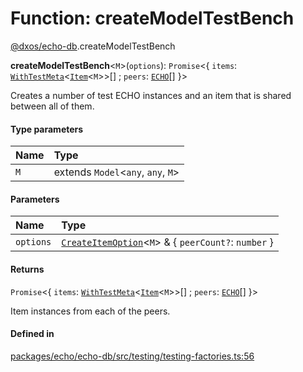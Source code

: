 # Function: createModelTestBench

[@dxos/echo-db](../modules/dxos_echo_db.md).createModelTestBench

**createModelTestBench**<`M`\>(`options`): `Promise`<{ `items`: [`WithTestMeta`](../types/dxos_echo_db.WithTestMeta.md)<[`Item`](../classes/dxos_echo_db.Item.md)<`M`\>\>[] ; `peers`: [`ECHO`](../classes/dxos_echo_db.ECHO.md)[]  }\>

Creates a number of test ECHO instances and an item that is shared between all of them.

#### Type parameters

| Name | Type |
| :------ | :------ |
| `M` | extends `Model`<`any`, `any`, `M`\> |

#### Parameters

| Name | Type |
| :------ | :------ |
| `options` | [`CreateItemOption`](../interfaces/dxos_echo_db.CreateItemOption.md)<`M`\> & { `peerCount?`: `number`  } |

#### Returns

`Promise`<{ `items`: [`WithTestMeta`](../types/dxos_echo_db.WithTestMeta.md)<[`Item`](../classes/dxos_echo_db.Item.md)<`M`\>\>[] ; `peers`: [`ECHO`](../classes/dxos_echo_db.ECHO.md)[]  }\>

Item instances from each of the peers.

#### Defined in

[packages/echo/echo-db/src/testing/testing-factories.ts:56](https://github.com/dxos/dxos/blob/main/packages/echo/echo-db/src/testing/testing-factories.ts#L56)
